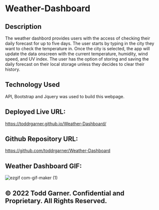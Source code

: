 # Weather-Dashboard

## Description
The weather dashbord provides users with the access of checking their daily forecast for up to five days. The user starts by typing in the city they want to check the temperature in. Once the city is selected, the app will update the data onscreen with the current temperature, humidity, wind speed, and UV index. The user has the option of storing and saving the daily forecast on their local storage unless they decides to clear their history.

## Technology Used
API, Bootstrap and Jquery was used to build this webpage.

## Deployed Live URL:
 https://toddrgarner.github.io/Weather-Dashboard/

## Github Repository URL:
https://github.com/toddrgarner/Weather-Dashboard

## Weather Dashboard GIF:
![ezgif com-gif-maker (1)](https://user-images.githubusercontent.com/110719370/189460119-36abf568-af29-40c7-be04-960d54d386f8.gif)

## © 2022 Todd Garner. Confidential and Proprietary. All Rights Reserved.
